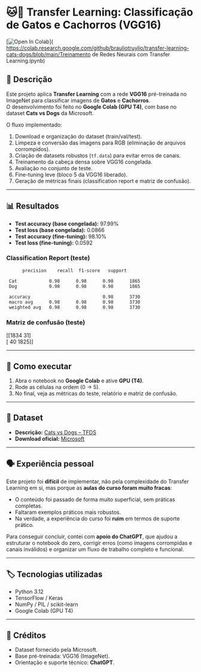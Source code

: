 # 🐱🐶 Transfer Learning: Classificação de Gatos e Cachorros (VGG16)

[![Open In Colab](https://colab.research.google.com/assets/colab-badge.svg)](
https://colab.research.google.com/github/brauliotruylio/transfer-learning-cats-dogs/blob/main/Treinamento de Redes Neurais com Transfer Learning.ipynb)

## 📌 Descrição

Este projeto aplica **Transfer Learning** com a rede **VGG16** pré-treinada no ImageNet para classificar imagens de **Gatos** e **Cachorros**.  
O desenvolvimento foi feito no **Google Colab (GPU T4)**, com base no dataset **Cats vs Dogs** da Microsoft.

O fluxo implementado:

1. Download e organização do dataset (train/val/test).
2. Limpeza e conversão das imagens para RGB (eliminação de arquivos corrompidos).
3. Criação de datasets robustos (`tf.data`) para evitar erros de canais.
4. Treinamento da cabeça densa sobre VGG16 congelada.
5. Avaliação no conjunto de teste.
6. Fine-tuning leve (bloco 5 da VGG16 liberado).
7. Geração de métricas finais (classification report e matriz de confusão).

---

## 📊 Resultados

- **Test accuracy (base congelada):** 97.99%  
- **Test loss (base congelada):** 0.0866  
- **Test accuracy (fine-tuning):** 98.10%  
- **Test loss (fine-tuning):** 0.0592  

### Classification Report (teste)

          precision    recall  f1-score   support
    
     Cat            0.98      0.98      0.98      1865
     Dog            0.98      0.98      0.98      1865
          
     accuracy                           0.98      3730
     macro avg      0.98      0.98      0.98      3730
     weighted avg   0.98      0.98      0.98      3730

### Matriz de confusão (teste)

[[1834 31]  
[ 40 1825]]



---

## 🚀 Como executar

1. Abra o notebook no **Google Colab** e ative **GPU (T4)**.  
2. Rode as células na ordem (0 → 5).  
3. No final, veja as métricas do teste, relatório e matriz de confusão.  

---

## 📂 Dataset

- **Descrição:** [Cats vs Dogs – TFDS](https://www.tensorflow.org/datasets/catalog/cats_vs_dogs)  
- **Download oficial:** [Microsoft](https://www.microsoft.com/en-us/download/details.aspx?id=54765)  

---

## 🗣️ Experiência pessoal

Este projeto foi **difícil** de implementar, não pela complexidade do Transfer Learning em si, mas porque as **aulas do curso foram muito fracas**:  

- O conteúdo foi passado de forma muito superficial, sem práticas completas.  
- Faltaram exemplos práticos mais robustos.  
- Na verdade, a experiência do curso foi **ruim** em termos de suporte prático.  

Para conseguir concluir, contei com **apoio do ChatGPT**, que ajudou a estruturar o notebook do zero, corrigir erros (como imagens corrompidas e canais inválidos) e organizar um fluxo de trabalho completo e funcional.

---

## 🏷️ Tecnologias utilizadas

- Python 3.12  
- TensorFlow / Keras  
- NumPy / PIL / scikit-learn  
- Google Colab (GPU T4)  

---

## 📌 Créditos

- Dataset fornecido pela Microsoft.  
- Base pré-treinada: VGG16 (ImageNet).  
- Orientação e suporte técnico: **ChatGPT**.
